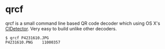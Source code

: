 qrcf
====

qrcf is a small command line based QR code decoder which using OS X's [CIDetector](https://developer.apple.com/documentation/coreimage/cidetector).
Very easy to build unlike other decoders.

```
$ qrcf P4231610.JPG
P4231610.PNG	11000357
```
